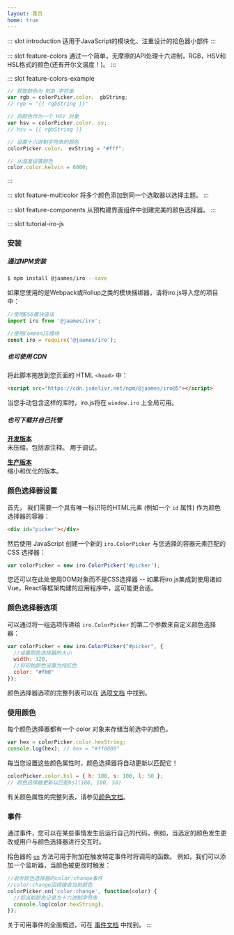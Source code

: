 ```yaml
---
layout: 首页
home: true
---
```


::: slot introduction 适用于JavaScript的模块化、注重设计的拾色器小部件 :::

::: slot feature-colors 通过一个简单，无摩擦的API处理十六进制，RGB，HSV和HSL格式的颜色(还有开尔文温度！)。 :::

::: slot feature-colors-example
```js
// 获取颜色为 RGB 字符串 
var rgb = colorPicker.color。 gbString; 
// rgb = "{{ rgbString }}" 

// 将颜色作为一个 HSV 对象 
var hsv = colorPicker.color. sv; 
// hsv = {{ rgbString }}

// 设置十六进制字符串的颜色 
colorPicker.color。 exString = "#fff";

// 从温度设置颜色 
color.color.kelvin = 6000;
```
:::

::: slot feature-multicolor 将多个颜色添加到同一个选取器以选择主题。 :::

::: slot feature-components 从预构建界面组件中创建完美的颜色选择器。 :::

::: slot tutorial-iro-js
### 安装

##### 通过NPM安装

```bash
$ npm install @jaames/iro --save
```

如果您使用的是Webpack或Rollup之类的模块捆绑器，请将iro.js导入您的项目中：

```js
//使用ES6模块语法
import iro from '@jaames/iro';

//使用CommonJS模块
const iro = require('@jaames/iro');
```

##### 也可使用 CDN

将此脚本拖放到您页面的 HTML `<head>` 中：

```html
<script src="https://cdn.jsdelivr.net/npm/@jaames/iro@5"></script>
```

当您手动包含这样的库时，iro.js将在 `window.iro` 上全局可用。

##### 也可下载并自己托管

**[开发版本](https://raw.githubusercontent.com/jaames/iro.js/master/dist/iro.js)**<br/>未压缩，包括源注释。 用于调试。

**[生产版本](https://raw.githubusercontent.com/jaames/iro.js/master/dist/iro.min.js)**<br/>缩小和优化的版本。

### 颜色选择器设置

首先， 我们需要一个具有唯一标识符的HTML元素 (例如一个 `id` 属性) 作为颜色选择器的容器：

```html
<div id="picker"></div>
```

然后使用 JavaScript 创建一个新的 `iro.ColorPicker` 与您选择的容器元素匹配的 CSS 选择器：

```js
var colorPicker = new iro.ColorPicker('#picker');
```

您还可以在此处使用DOM对象而不是CSS选择器 -- 如果将iro.js集成到使用诸如Vue，React等框架构建的应用程序中，这可能更合适。

### 颜色选择器选项

可以通过将一组选项传递给 `iro.ColorPicker` 的第二个参数来自定义颜色选择器：

```js
var colorPicker = new iro.ColorPicker("#picker", {
  //设置颜色选择器的大小
  width: 320,
  //将初始颜色设置为纯红色
  color: "#f00"
});
```

颜色选择器选项的完整列表可以在 [选项文档](guide.html#颜色选择器选项) 中找到。

### 使用颜色

每个颜色选择器都有一个 color 对象来存储当前选中的颜色。


```js
var hex = colorPicker.color.hexString;
console.log(hex); // hex = "#ff0000"
```

每当您设置这些颜色属性时，颜色选择器将自动更新以匹配它！

```js
colorPicker.color.hsl = { h: 180, s: 100, l: 50 };
// 颜色选择器更新以匹配hsl(180, 100, 50)
```

有关颜色属性的完整列表，请参见[颜色文档](/guide.html#使用颜色)。

### 事件


通过事件，您可以在某些事情发生后运行自己的代码，例如，当选定的颜色发生更改或用户与颜色选择器进行交互时。

拾色器的 [`on`](colorPicker_api.html#on) 方法可用于附加在触发特定事件时将调用的函数。 例如，我们可以添加一个监听器，当颜色被更改时触发：

```js
//收听颜色选择器的color:change事件
//color:change回调接收当前颜色
colorPicker.on('color:change', function(color) {
  //将当前颜色记录为十六进制字符串
  console.log(color.hexString);
});
```

关于可用事件的全面概述，可在 [事件文档](/guide.html#颜色选择事件) 中找到。 :::